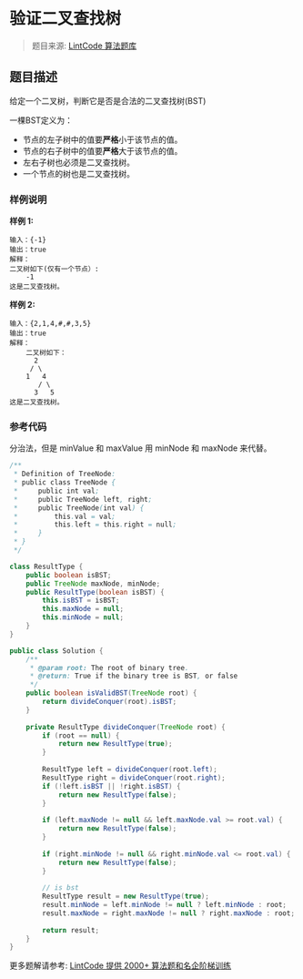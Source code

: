 # 验证二叉查找树
 > 题目来源: [LintCode 算法题库](https://www.lintcode.com/problem/validate-binary-search-tree/?utm_source=sc-github-wzz)
 ## 题目描述
 给定一个二叉树，判断它是否是合法的二叉查找树(BST)

一棵BST定义为：

* 节点的左子树中的值要**严格**小于该节点的值。
* 节点的右子树中的值要**严格**大于该节点的值。
* 左右子树也必须是二叉查找树。
* 一个节点的树也是二叉查找树。
 ### 样例说明
 **样例 1:**
```
输入：{-1}
输出：true
解释：
二叉树如下(仅有一个节点）:
	-1
这是二叉查找树。
```	

**样例 2:**
```
输入：{2,1,4,#,#,3,5}
输出：true
解释：
	二叉树如下：
	  2
	 / \
	1   4
	   / \
	  3   5
这是二叉查找树。
```
 ### 参考代码
 分治法，但是 minValue 和 maxValue 用 minNode 和 maxNode 来代替。
```java
/**
 * Definition of TreeNode:
 * public class TreeNode {
 *     public int val;
 *     public TreeNode left, right;
 *     public TreeNode(int val) {
 *         this.val = val;
 *         this.left = this.right = null;
 *     }
 * }
 */

class ResultType {
    public boolean isBST;
    public TreeNode maxNode, minNode;
    public ResultType(boolean isBST) {
        this.isBST = isBST;
        this.maxNode = null;
        this.minNode = null;
    }
}

public class Solution {
    /**
     * @param root: The root of binary tree.
     * @return: True if the binary tree is BST, or false
     */
    public boolean isValidBST(TreeNode root) {
        return divideConquer(root).isBST;
    }
    
    private ResultType divideConquer(TreeNode root) {
        if (root == null) {
            return new ResultType(true);
        }
        
        ResultType left = divideConquer(root.left);
        ResultType right = divideConquer(root.right);
        if (!left.isBST || !right.isBST) {
            return new ResultType(false);
        }
        
        if (left.maxNode != null && left.maxNode.val >= root.val) {
            return new ResultType(false);
        }
        
        if (right.minNode != null && right.minNode.val <= root.val) {
            return new ResultType(false);
        }
        
        // is bst
        ResultType result = new ResultType(true);
        result.minNode = left.minNode != null ? left.minNode : root;
        result.maxNode = right.maxNode != null ? right.maxNode : root;
        
        return result;
    }
}
```
 更多题解请参考: [LintCode 提供 2000+ 算法题和名企阶梯训练](https://www.lintcode.com/problem/?utm_source=sc-github-wzz)